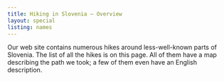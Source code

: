 ```yaml
---
title: Hiking in Slovenia – Overview
layout: special
listing: names
---
```

Our web site contains numerous hikes around less-well-known parts of Slovenia. The list
of all the hikes is on this page. All of them have a map describing the path we took;
a few of them even have an English description.
